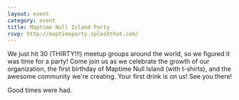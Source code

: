 ```yaml
---
layout: event
category: event
title: Maptime Null Island Party
rsvp: http://maptimeparty.splashthat.com/
---
```


We just hit 30 (THIRTY!!!) meetup groups around the world, so we figured it was time for a party! Come join us as we celebrate the growth of our organization, the first birthday of Maptime Null Island (with t-shirts), and the awesome community we're creating. Your first drink is on us! See you there! 

Good times were had.
